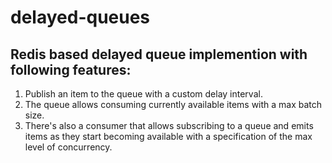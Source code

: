 # delayed-queues

## Redis based delayed queue implemention with following features:

1. Publish an item to the queue with a custom delay interval.
2. The queue allows consuming currently available items with a max batch size.
3. There's also a consumer that allows subscribing to a queue and emits items as they start becoming available with a specification of the max level of concurrency.